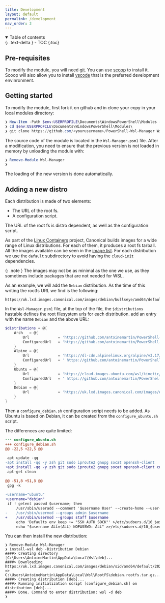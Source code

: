 ```yaml
---
title: Development
layout: default
permalink: /development
nav_order: 3
---
```


<details open markdown="block">
  <summary>Table of contents</summary>{: .text-delta }
- TOC
{:toc}
</details>

## Pre-requisites

To modify the module, you will need [git]. You can use [scoop] to install it.
Scoop will also allow you to install [vscode] that is the preferred development
envinronment.

## Getting started

To modify the module, first fork it on github and in clone your copy in your
local modules directory:

```powershell
❯ New-Item -Path $env:USERPROFILE\Documents\WindowsPowerShell\Modules -Force | Out-Null
❯ cd $env:USERPROFILE\Documents\WindowsPowerShell\Modules\
❯ git clone https://github.com/<yourusername>/PowerShell-Wsl-Manager Wsl-Manager
```

The source code of the module is located in the `Wsl-Manager.psm1` file. After a
modification, you need to ensure that the previous version is not loaded in
memory by unloading the module with:

```powershell
❯ Remove-Module Wsl-Manager
❯
```

The loading of the new version is done automatically.

## Adding a new distro

Each distribution is made of two elements:

- The URL of the root fs.
- A configuration script.

The URL of the root fs is distro dependent, as well as the configuration script.

As part of the [Linux Containers] project, Canonical builds images for a wide 
range of Linux distributions. For each of them, it produces a root fs tarball.
All the images available can be seen in the [image list](https://uk.lxd.images.canonical.com/images/).
For each distribution we use the `default` subdirectory to avoid having the 
`cloud-init` dependencies.

{: .note }
The images may not be as minimal as the one we use, as they sometimes include 
packages that are not needed for WSL.

As an example, we will add the `Debian` distribution. As the time of this writing
the rootfs URL we find is the following: 

```
https://uk.lxd.images.canonical.com/images/debian/bullseye/amd64/default/20221211_05:24/rootfs.tar.xz
```

In the `Wsl-Manager.psm1` file, at the top of the file, the `$distributions` 
hastable defines the root filesystem urls for each distribution. 
add an entry with the name `Debian` and the above URL:


```powershell
$distributions = @{
    Arch   = @{
        Url             = 'https://github.com/antoinemartin/PowerShell-Wsl-Manager/releases/download/2022.11.01/archlinux.rootfs.tar.gz'
        ConfiguredUrl   = 'https://github.com/antoinemartin/PowerShell-Wsl-Manager/releases/download/latest/miniwsl.arch.rootfs.tar.gz'
    }
    Alpine = @{
        Url             = 'https://dl-cdn.alpinelinux.org/alpine/v3.17/releases/x86_64/alpine-minirootfs-3.17.0-x86_64.tar.gz'
        ConfiguredUrl   = ' https://github.com/antoinemartin/PowerShell-Wsl-Manager/releases/download/latest/miniwsl.alpine.rootfs.tar.gz'
    }
    Ubuntu = @{
        Url             = 'https://cloud-images.ubuntu.com/wsl/kinetic/current/ubuntu-kinetic-wsl-amd64-wsl.rootfs.tar.gz'
        ConfiguredUrl   = ' https://github.com/antoinemartin/PowerShell-Wsl-Manager/releases/download/latest/miniwsl.arch.rootfs.tar.gz'
    }
    Debian = @{
        Url             = 'https://uk.lxd.images.canonical.com/images/debian/sid/amd64/default/20221211_05:24/rootfs.tar.xz'
    }
}
```

Then a `configure_debian.sh` configuration script needs to be added. As Ubuntu
is based on Debian, it can be created from the `configure_ubuntu.sh` script.

The differences are quite limited:

```diff
--- configure_ubuntu.sh
+++ configure_debian.sh
@@ -22,5 +22,5 @@
 
 apt update -qq
-apt install -qq -y zsh git sudo iproute2 gnupg socat openssh-client
+apt install -qq -y zsh git sudo iproute2 gnupg socat openssh-client curl
 apt-get clean
 
@@ -51,8 +51,8 @@
 gpg -k
 
-username="ubuntu"
+username="debian"
 if ! getent passwd $username; then
     /usr/sbin/useradd --comment '$username User' --create-home --user-group --uid 1000 --shell /bin/zsh --non-unique $username
-    /usr/sbin/usermod --groups admin $username
+    /usr/sbin/usermod --groups staff $username
     echo 'Defaults env_keep += "SSH_AUTH_SOCK"' >/etc/sudoers.d/10_$username
     echo "$username ALL=(ALL) NOPASSWD: ALL" >>/etc/sudoers.d/10_$username
```

You can then install the new distribution:

```console
❯ Remove-Module Wsl-Manager
❯ install-wsl deb -Distribution Debian
####> Creating directory [C:\Users\AntoineMartin\AppData\Local\Wsl\deb]...
####> Downloading https://uk.lxd.images.canonical.com/images/debian/sid/amd64/default/20221211_05:24/rootfs.tar.xz => C:\Users\AntoineMartin\AppData\Local\Wsl\RootFS\debian.rootfs.tar.gz...
####> Creating distribution [deb]...
####> Running initialization script [configure_debian.sh] on distribution [deb]...
####> Done. Command to enter distribution: wsl -d deb
❯
```

[git]: https://git-scm.com/download/win
[scoop]: https://scoop.sh/
[vscode]: https://code.visualstudio.com/
[Linux Containers]: https://uk.lxd.images.canonical.com/

